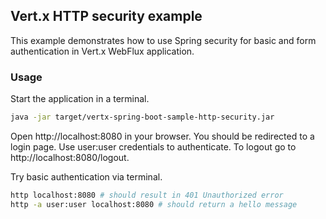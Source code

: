 ## Vert.x HTTP security example

This example demonstrates how to use Spring security for basic and form authentication in Vert.x WebFlux application.

### Usage

Start the application in a terminal.
```bash
java -jar target/vertx-spring-boot-sample-http-security.jar
```

Open http://localhost:8080 in your browser. You should be redirected to a login page. Use user:user credentials to authenticate.
To logout go to http://localhost:8080/logout.

Try basic authentication via terminal.
```bash
http localhost:8080 # should result in 401 Unauthorized error
http -a user:user localhost:8080 # should return a hello message
```
